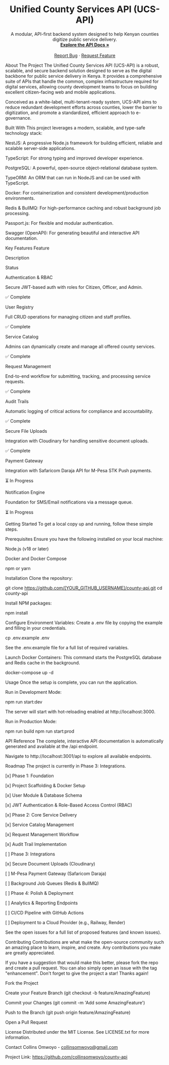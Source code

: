 <div align="center">
<h1 align="center">Unified County Services API (UCS-API)</h1>
<p align="center">
A modular, API-first backend system designed to help Kenyan counties digitize public service delivery.
<br />
<a href="https://www.google.com/search?q=http://localhost:3000/api"><strong>Explore the API Docs »</strong></a>
<br />
<br />
<a href="https://github.com/[YOUR_GITHUB_USERNAME]/county-api/issues">Report Bug</a>
·
<a href="https://www.google.com/search?q=https://github.com/%5BYOUR_GITHUB_USERNAME%5D/county-api/issues">Request Feature</a>
</p>
</div>

About The Project
The Unified County Services API (UCS-API) is a robust, scalable, and secure backend solution designed to serve as the digital backbone for public service delivery in Kenya. It provides a comprehensive suite of APIs that handle the common, complex infrastructure required for digital services, allowing county development teams to focus on building excellent citizen-facing web and mobile applications.

Conceived as a white-label, multi-tenant-ready system, UCS-API aims to reduce redundant development efforts across counties, lower the barrier to digitization, and promote a standardized, efficient approach to e-governance.

Built With
This project leverages a modern, scalable, and type-safe technology stack:

NestJS: A progressive Node.js framework for building efficient, reliable and scalable server-side applications.

TypeScript: For strong typing and improved developer experience.

PostgreSQL: A powerful, open-source object-relational database system.

TypeORM: An ORM that can run in NodeJS and can be used with TypeScript.

Docker: For containerization and consistent development/production environments.

Redis & BullMQ: For high-performance caching and robust background job processing.

Passport.js: For flexible and modular authentication.

Swagger (OpenAPI): For generating beautiful and interactive API documentation.

Key Features
Feature

Description

Status

Authentication & RBAC

Secure JWT-based auth with roles for Citizen, Officer, and Admin.

✅ Complete

User Registry

Full CRUD operations for managing citizen and staff profiles.

✅ Complete

Service Catalog

Admins can dynamically create and manage all offered county services.

✅ Complete

Request Management

End-to-end workflow for submitting, tracking, and processing service requests.

✅ Complete

Audit Trails

Automatic logging of critical actions for compliance and accountability.

✅ Complete

Secure File Uploads

Integration with Cloudinary for handling sensitive document uploads.

✅ Complete

Payment Gateway

Integration with Safaricom Daraja API for M-Pesa STK Push payments.

⏳ In Progress

Notification Engine

Foundation for SMS/Email notifications via a message queue.

⏳ In Progress

Getting Started
To get a local copy up and running, follow these simple steps.

Prerequisites
Ensure you have the following installed on your local machine:

Node.js (v18 or later)

Docker and Docker Compose

npm or yarn

Installation
Clone the repository:

git clone https://github.com/[YOUR_GITHUB_USERNAME]/county-api.git
cd county-api

Install NPM packages:

npm install

Configure Environment Variables:
Create a .env file by copying the example and filling in your credentials.

cp .env.example .env

See the .env.example file for a full list of required variables.

Launch Docker Containers:
This command starts the PostgreSQL database and Redis cache in the background.

docker-compose up -d

Usage
Once the setup is complete, you can run the application.

Run in Development Mode:

npm run start:dev

The server will start with hot-reloading enabled at http://localhost:3000.

Run in Production Mode:

npm run build
npm run start:prod

API Reference
The complete, interactive API documentation is automatically generated and available at the /api endpoint.

Navigate to http://localhost:3001/api to explore all available endpoints.

Roadmap
The project is currently in Phase 3: Integrations.

[x] Phase 1: Foundation

[x] Project Scaffolding & Docker Setup

[x] User Module & Database Schema

[x] JWT Authentication & Role-Based Access Control (RBAC)

[x] Phase 2: Core Service Delivery

[x] Service Catalog Management

[x] Request Management Workflow

[x] Audit Trail Implementation

[ ] Phase 3: Integrations

[x] Secure Document Uploads (Cloudinary)

[ ] M-Pesa Payment Gateway (Safaricom Daraja)

[ ] Background Job Queues (Redis & BullMQ)

[ ] Phase 4: Polish & Deployment

[ ] Analytics & Reporting Endpoints

[ ] CI/CD Pipeline with GitHub Actions

[ ] Deployment to a Cloud Provider (e.g., Railway, Render)

See the open issues for a full list of proposed features (and known issues).

Contributing
Contributions are what make the open-source community such an amazing place to learn, inspire, and create. Any contributions you make are greatly appreciated.

If you have a suggestion that would make this better, please fork the repo and create a pull request. You can also simply open an issue with the tag "enhancement".
Don't forget to give the project a star! Thanks again!

Fork the Project

Create your Feature Branch (git checkout -b feature/AmazingFeature)

Commit your Changes (git commit -m 'Add some AmazingFeature')

Push to the Branch (git push origin feature/AmazingFeature)

Open a Pull Request

License
Distributed under the MIT License. See LICENSE.txt for more information.

Contact
Collins Omwoyo - collinsomwoyo@gmail.com

Project Link: https://github.com/collinsomwoyo/county-api
